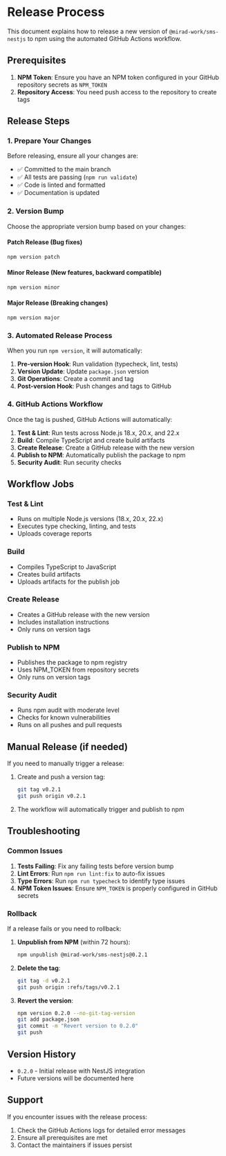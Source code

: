 # Release Process

This document explains how to release a new version of `@mirad-work/sms-nestjs` to npm using the automated GitHub Actions workflow.

## Prerequisites

1. **NPM Token**: Ensure you have an NPM token configured in your GitHub repository secrets as `NPM_TOKEN`
2. **Repository Access**: You need push access to the repository to create tags

## Release Steps

### 1. Prepare Your Changes

Before releasing, ensure all your changes are:

- ✅ Committed to the main branch
- ✅ All tests are passing (`npm run validate`)
- ✅ Code is linted and formatted
- ✅ Documentation is updated

### 2. Version Bump

Choose the appropriate version bump based on your changes:

#### Patch Release (Bug fixes)

```bash
npm version patch
```

#### Minor Release (New features, backward compatible)

```bash
npm version minor
```

#### Major Release (Breaking changes)

```bash
npm version major
```

### 3. Automated Release Process

When you run `npm version`, it will automatically:

1. **Pre-version Hook**: Run validation (typecheck, lint, tests)
2. **Version Update**: Update `package.json` version
3. **Git Operations**: Create a commit and tag
4. **Post-version Hook**: Push changes and tags to GitHub

### 4. GitHub Actions Workflow

Once the tag is pushed, GitHub Actions will automatically:

1. **Test & Lint**: Run tests across Node.js 18.x, 20.x, and 22.x
2. **Build**: Compile TypeScript and create build artifacts
3. **Create Release**: Create a GitHub release with the new version
4. **Publish to NPM**: Automatically publish the package to npm
5. **Security Audit**: Run security checks

## Workflow Jobs

### Test & Lint

- Runs on multiple Node.js versions (18.x, 20.x, 22.x)
- Executes type checking, linting, and tests
- Uploads coverage reports

### Build

- Compiles TypeScript to JavaScript
- Creates build artifacts
- Uploads artifacts for the publish job

### Create Release

- Creates a GitHub release with the new version
- Includes installation instructions
- Only runs on version tags

### Publish to NPM

- Publishes the package to npm registry
- Uses NPM_TOKEN from repository secrets
- Only runs on version tags

### Security Audit

- Runs npm audit with moderate level
- Checks for known vulnerabilities
- Runs on all pushes and pull requests

## Manual Release (if needed)

If you need to manually trigger a release:

1. Create and push a version tag:

   ```bash
   git tag v0.2.1
   git push origin v0.2.1
   ```

2. The workflow will automatically trigger and publish to npm

## Troubleshooting

### Common Issues

1. **Tests Failing**: Fix any failing tests before version bump
2. **Lint Errors**: Run `npm run lint:fix` to auto-fix issues
3. **Type Errors**: Run `npm run typecheck` to identify type issues
4. **NPM Token Issues**: Ensure `NPM_TOKEN` is properly configured in GitHub secrets

### Rollback

If a release fails or you need to rollback:

1. **Unpublish from NPM** (within 72 hours):

   ```bash
   npm unpublish @mirad-work/sms-nestjs@0.2.1
   ```

2. **Delete the tag**:

   ```bash
   git tag -d v0.2.1
   git push origin :refs/tags/v0.2.1
   ```

3. **Revert the version**:
   ```bash
   npm version 0.2.0 --no-git-tag-version
   git add package.json
   git commit -m "Revert version to 0.2.0"
   git push
   ```

## Version History

- `0.2.0` - Initial release with NestJS integration
- Future versions will be documented here

## Support

If you encounter issues with the release process:

1. Check the GitHub Actions logs for detailed error messages
2. Ensure all prerequisites are met
3. Contact the maintainers if issues persist
